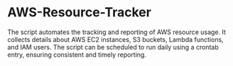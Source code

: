 # AWS-Resource-Tracker
The script automates the tracking and reporting of AWS resource usage. It collects details about AWS EC2 instances, S3 buckets, Lambda functions, and IAM users. The script can be scheduled to run daily using a crontab entry, ensuring consistent and timely reporting.
